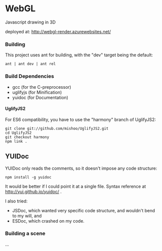 # WebGL
Javascript drawing in 3D 

deployed at: http://webgl-render.azurewebsites.net/

### Building
This project uses ant for building, with the "dev" target being the default:
 
    ant | ant dev | ant rel

### Build Dependencies
* gcc (for the C-preprocessor)
* uglifyjs (for Minification)
* yuidoc (for Documentation)

#### UglifyJS2
For ES6 compatibility, you have to use the "harmony" branch of UglifyJS2:

    git clone git://github.com/mishoo/UglifyJS2.git
    cd UglifyJS2
    git checkout harmony
    npm link .
    
## YUIDoc
YUIDoc only reads the comments, so it doesn't impose any code structure:
 
    npm install -g yuidoc
    
It would be better if I could point it at a single file. Syntax reference at 
http://yui.github.io/yuidoc/
.
    
I also tried:
* JSDoc, which wanted very specific code structure, and wouldn't bend to my will, and
* ESDoc, which crashed on my code.

### Building a scene
...
